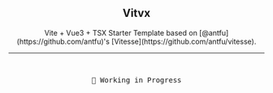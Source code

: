 <h2 align="center">
Vitvx
</h2>

<p align="center">
Vite + Vue3 + TSX Starter Template based on [@antfu](https://github.com/antfu)'s [Vitesse](https://github.com/antfu/vitesse).
</p>

----
<br />

<pre align="center">
🧪 Working in Progress
</pre>
